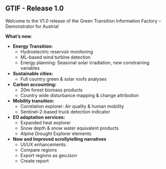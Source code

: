 
## GTIF - Release 1.0

Welcome to the V1.0 release of the Green Transition Information Factory – Demonstrator for Austria!

**What’s new**:  

- **Energy Transition:**
  - Hydroelectric reservoir monitoring 
  - ML-based wind turbine detection
  - Energy planning: Seasonal solar irradiation, new constraining variables
- **Sustainable cities:** 
  - Full country green & solar roofs analyses
- **Carbon accounting:** 
  - 20m forest biomass products
  - Country wide disturbance mapping & change attribution
- **Mobility transition:** 
  - Correlation explorer: Air quality & human mobility
  - Sentinel-2-based truck detection indicator
- **EO adaptation services:**
  - Expanded heat explorer
  - Snow depth & snow water equivalent products
  - Alpine Drought Explorer elements
- **New and Improved scrollytelling narratives**
  - UI/UX enhancements: 
  - Compare regions
  - Export regions as geoJson
  - Create report
